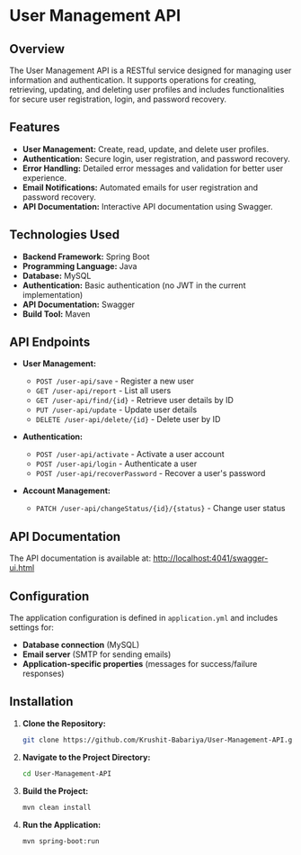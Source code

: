 # User Management API

## Overview

The User Management API is a RESTful service designed for managing user information and authentication. It supports operations for creating, retrieving, updating, and deleting user profiles and includes functionalities for secure user registration, login, and password recovery.

## Features

- **User Management:** Create, read, update, and delete user profiles.
- **Authentication:** Secure login, user registration, and password recovery.
- **Error Handling:** Detailed error messages and validation for better user experience.
- **Email Notifications:** Automated emails for user registration and password recovery.
- **API Documentation:** Interactive API documentation using Swagger.

## Technologies Used

- **Backend Framework:** Spring Boot
- **Programming Language:** Java
- **Database:** MySQL
- **Authentication:** Basic authentication (no JWT in the current implementation)
- **API Documentation:** Swagger
- **Build Tool:** Maven

## API Endpoints

- **User Management:**

    - `POST /user-api/save` - Register a new user
    - `GET /user-api/report` - List all users
    - `GET /user-api/find/{id}` - Retrieve user details by ID
    - `PUT /user-api/update` - Update user details
    - `DELETE /user-api/delete/{id}` - Delete user by ID

- **Authentication:**

    - `POST /user-api/activate` - Activate a user account
    - `POST /user-api/login` - Authenticate a user
    - `POST /user-api/recoverPassword` - Recover a user's password

- **Account Management:**

    - `PATCH /user-api/changeStatus/{id}/{status}` - Change user status

## API Documentation

The API documentation is available at: [http://localhost:4041/swagger-ui.html](http://localhost:4041/swagger-ui.html)

## Configuration

The application configuration is defined in `application.yml` and includes settings for:

- **Database connection** (MySQL)
- **Email server** (SMTP for sending emails)
- **Application-specific properties** (messages for success/failure responses)

## Installation

1. **Clone the Repository:**

    ```bash
    git clone https://github.com/Krushit-Babariya/User-Management-API.git
    ```

2. **Navigate to the Project Directory:**

    ```bash
    cd User-Management-API
    ```

3. **Build the Project:**

    ```bash
    mvn clean install
    ```

4. **Run the Application:**

    ```bash
    mvn spring-boot:run
    ```
